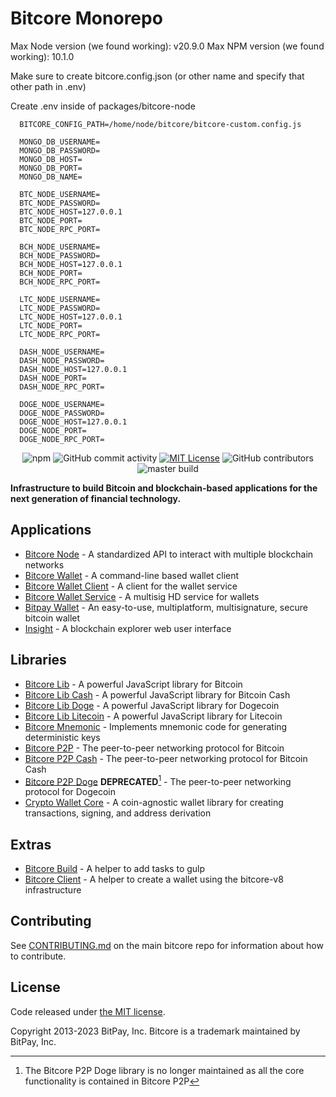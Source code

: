 # Bitcore Monorepo

  Max Node version (we found working): v20.9.0
  Max NPM version (we found working): 10.1.0

  Make sure to create bitcore.config.json (or other name and specify that other path in .env)

  Create .env inside of packages/bitcore-node

  ```
    BITCORE_CONFIG_PATH=/home/node/bitcore/bitcore-custom.config.js

    MONGO_DB_USERNAME=
    MONGO_DB_PASSWORD=
    MONGO_DB_HOST=
    MONGO_DB_PORT=
    MONGO_DB_NAME=

    BTC_NODE_USERNAME=
    BTC_NODE_PASSWORD=
    BTC_NODE_HOST=127.0.0.1
    BTC_NODE_PORT=
    BTC_NODE_RPC_PORT=

    BCH_NODE_USERNAME=
    BCH_NODE_PASSWORD=
    BCH_NODE_HOST=127.0.0.1
    BCH_NODE_PORT=
    BCH_NODE_RPC_PORT=

    LTC_NODE_USERNAME=
    LTC_NODE_PASSWORD=
    LTC_NODE_HOST=127.0.0.1
    LTC_NODE_PORT=
    LTC_NODE_RPC_PORT=

    DASH_NODE_USERNAME=
    DASH_NODE_PASSWORD=
    DASH_NODE_HOST=127.0.0.1
    DASH_NODE_PORT=
    DASH_NODE_RPC_PORT=

    DOGE_NODE_USERNAME=
    DOGE_NODE_PASSWORD=
    DOGE_NODE_HOST=127.0.0.1
    DOGE_NODE_PORT=
    DOGE_NODE_RPC_PORT=
  ```

  <p align="center">
  <img alt="npm" src="https://img.shields.io/npm/v/bitcore-lib">
  <img alt="GitHub commit activity" src="https://img.shields.io/github/commit-activity/m/bitpay/bitcore">
  <a href="https://opensource.org/licenses/MIT/" target="_blank"><img alt="MIT License" src="https://img.shields.io/badge/License-MIT-blue.svg" style="display: inherit;"/></a>
  <img alt="GitHub contributors" src="https://img.shields.io/github/contributors/bitpay/bitcore">
  <br>
 <img src="https://circleci.com/gh/bitpay/bitcore.svg?style=shield" alt="master build">
</p>
  
**Infrastructure to build Bitcoin and blockchain-based applications for the next generation of financial technology.**

## Applications

- [Bitcore Node](packages/bitcore-node) - A standardized API to interact with multiple blockchain networks
- [Bitcore Wallet](packages/bitcore-wallet) - A command-line based wallet client
- [Bitcore Wallet Client](packages/bitcore-wallet-client) - A client for the wallet service
- [Bitcore Wallet Service](packages/bitcore-wallet-service) - A multisig HD service for wallets
- [Bitpay Wallet](https://github.com/bitpay/wallet) - An easy-to-use, multiplatform, multisignature, secure bitcoin wallet
- [Insight](packages/insight) - A blockchain explorer web user interface

## Libraries

- [Bitcore Lib](packages/bitcore-lib) - A powerful JavaScript library for Bitcoin
- [Bitcore Lib Cash](packages/bitcore-lib-cash) - A powerful JavaScript library for Bitcoin Cash
- [Bitcore Lib Doge](packages/bitcore-lib-doge) - A powerful JavaScript library for Dogecoin
- [Bitcore Lib Litecoin](packages/bitcore-lib-ltc) - A powerful JavaScript library for Litecoin
- [Bitcore Mnemonic](packages/bitcore-mnemonic) - Implements mnemonic code for generating deterministic keys
- [Bitcore P2P](packages/bitcore-p2p) - The peer-to-peer networking protocol for Bitcoin
- [Bitcore P2P Cash](packages/bitcore-p2p-cash) - The peer-to-peer networking protocol for Bitcoin Cash
- [Bitcore P2P Doge](packages/bitcore-p2p-doge) **DEPRECATED**[^1] - The peer-to-peer networking protocol for Dogecoin
- [Crypto Wallet Core](packages/crypto-wallet-core) - A coin-agnostic wallet library for creating transactions, signing, and address derivation

## Extras

- [Bitcore Build](packages/bitcore-build) - A helper to add tasks to gulp
- [Bitcore Client](packages/bitcore-client) - A helper to create a wallet using the bitcore-v8 infrastructure

## Contributing

See [CONTRIBUTING.md](https://github.com/bitpay/bitcore/blob/master/Contributing.md) on the main bitcore repo for information about how to contribute.

## License

Code released under [the MIT license](https://github.com/bitpay/bitcore/blob/master/LICENSE).

Copyright 2013-2023 BitPay, Inc. Bitcore is a trademark maintained by BitPay, Inc.

[^1]: The Bitcore P2P Doge library is no longer maintained as all the core functionality is contained in Bitcore P2P
